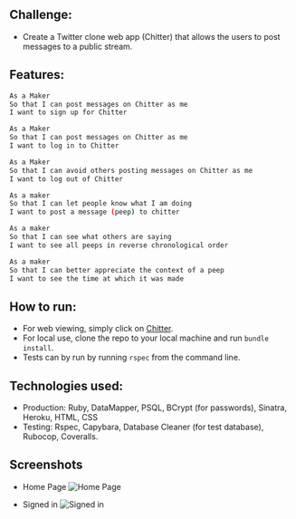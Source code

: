Challenge:
-------

* Create a Twitter clone web app (Chitter) that allows the users to post messages to a public stream.

Features:
-------

```sh
As a Maker
So that I can post messages on Chitter as me
I want to sign up for Chitter

As a Maker
So that I can post messages on Chitter as me
I want to log in to Chitter

As a Maker
So that I can avoid others posting messages on Chitter as me
I want to log out of Chitter

As a maker
So that I can let people know what I am doing  
I want to post a message (peep) to chitter

As a maker
So that I can see what others are saying  
I want to see all peeps in reverse chronological order

As a maker
So that I can better appreciate the context of a peep
I want to see the time at which it was made
```

How to run:
------
* For web viewing, simply click on [Chitter](https://zhivko-chitter.herokuapp.com/).
* For local use, clone the repo to your local machine and run `bundle install`.
* Tests can by run by running `rspec` from the command line.

Technologies used:
-----

* Production: Ruby, DataMapper, PSQL, BCrypt (for passwords), Sinatra, Heroku, HTML, CSS
* Testing: Rspec, Capybara, Database Cleaner (for test database), Rubocop, Coveralls.

Screenshots
----------------------

* Home Page
![Home Page](https://github.com/zsid/chitter-challenge/blob/master/app/public/images/homepage.png)

* Signed in
![Signed in](https://github.com/zsid/chitter-challenge/blob/master/app/public/images/signin.png)
